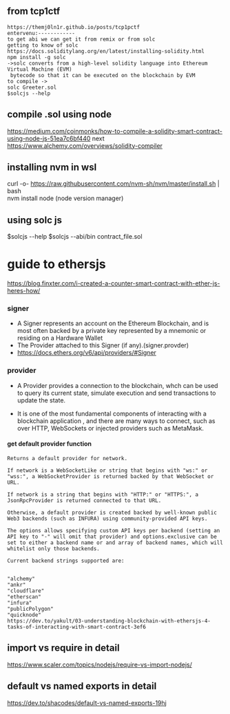 ## from tcp1ctf
```
https://themj0ln1r.github.io/posts/tcp1pctf
entervenu:------------
to get abi we can get it from remix or from solc
getting to know of solc
https://docs.soliditylang.org/en/latest/installing-solidity.html
npm install -g solc
->solc converts from a high-level solidity language into Ethereum Virtual Machine (EVM)
 bytecode so that it can be executed on the blockchain by EVM
to compile ->
solc Greeter.sol
$solcjs --help
```
## compile .sol using node
https://medium.com/coinmonks/how-to-compile-a-solidity-smart-contract-using-node-js-51ea7c6bf440
next
https://www.alchemy.com/overviews/solidity-compiler

## installing nvm in wsl
curl -o- https://raw.githubusercontent.com/nvm-sh/nvm/master/install.sh | bash
<br>
nvm install node (node version manager)
## using solc js
$solcjs --help
$solcjs --abi/bin contract_file.sol
# guide to ethersjs
https://blog.finxter.com/i-created-a-counter-smart-contract-with-ether-js-heres-how/
### signer
- A Signer represents an account on the Ethereum Blockchain, and is most often backed by a private key represented by a mnemonic or residing on a Hardware Wallet
- The Provider attached to this Signer (if any).(signer.provder)
- https://docs.ethers.org/v6/api/providers/#Signer
### provider
- A Provider provides a connection to the blockchain, whch can be used to query its current state,
  simulate execution and send transactions to update the state.

- It is one of the most fundamental components of interacting with a blockchain application
 , and there are many ways to connect, such as over HTTP, WebSockets or injected providers such as MetaMask.
#### get default provider function
```
Returns a default provider for network.

If network is a WebSocketLike or string that begins with "ws:" or "wss:", a WebSocketProvider is returned backed by that WebSocket or URL.

If network is a string that begins with "HTTP:" or "HTTPS:", a JsonRpcProvider is returned connected to that URL.

Otherwise, a default provider is created backed by well-known public Web3 backends (such as INFURA) using community-provided API keys.

The options allows specifying custom API keys per backend (setting an API key to "-" will omit that provider) and options.exclusive can be set to either a backend name or and array of backend names, which will whitelist only those backends.

Current backend strings supported are:


"alchemy"
"ankr"
"cloudflare"
"etherscan"
"infura"
"publicPolygon"
"quicknode"
https://dev.to/yakult/03-understanding-blockchain-with-ethersjs-4-tasks-of-interacting-with-smart-contract-3ef6
```
## import vs require in detail
https://www.scaler.com/topics/nodejs/require-vs-import-nodejs/
## default vs named exports in detail
https://dev.to/shacodes/default-vs-named-exports-19hj
